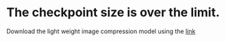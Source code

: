 # The checkpoint size is over the limit. 
Download the light weight image compression model using the [link](https://www.dropbox.com/s/6atijrlfrjo51on/image_compression.zip?dl=0)
